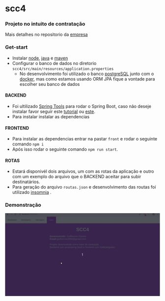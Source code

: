# scc4

### Projeto no intuito de contratação

Mais detalhes no repositorio da [empresa](https://scc4.atlassian.net/wiki/spaces/RH/pages/9502764/Hands+on)

### Get-start

- Instalar [node](https://nodejs.org/en/), [java](https://java.com/pt_BR/download/) e [maven](http://maven.apache.org/download.cgi)
- Configurar o banco de dados no diretorio `scc4/src/main/resources/application.properties`
  - No desenvolvimento foi utilizado o banco [postgreSQL](https://www.postgresql.org/) junto com o [docker](https://www.docker.com/),
    mas como estamos usando ORM JPA fique a vontade para escolher seu banco de dados

#### BACKEND

- Foi ultilizado [Spring Tools](https://spring.io/tools) para rodar o Spring Boot,
  caso não deseje instalar favor seguir este [tutorial](https://spring.io/guides/gs/spring-boot/)
  ou [este](http://www.appsdeveloperblog.com/run-spring-boot-app-from-a-command-line/).
- Para instalar instalar as dependencias

#### FRONTEND

- Para instalar as dependencias entrar na pastar `front` e rodar o seguinte comando `npm i`
- Após isso rodar o seguinte comando `npm run start`.

#### ROTAS

- Estará disponivél dois arquivos, um com as rotas da aplicação e
  outro com um exemplo do arquivo que o BACKEND aceitar para subir destinatários.
- Para geração do arquivo `routas.json` e desenvolvimento das routas foi utilizado [insomnia](https://insomnia.rest/download/) .

### Demonstração

![projeto.gif](./projeto.gif)
